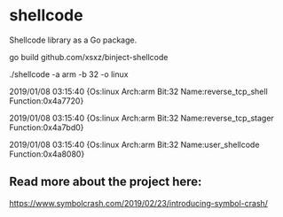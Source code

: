 # shellcode
Shellcode library as a Go package.

go build github.com/xsxz/binject-shellcode

./shellcode -a arm -b 32 -o linux

2019/01/08 03:15:40 {Os:linux Arch:arm Bit:32 Name:reverse_tcp_shell Function:0x4a7720}

2019/01/08 03:15:40 {Os:linux Arch:arm Bit:32 Name:reverse_tcp_stager Function:0x4a7bd0}

2019/01/08 03:15:40 {Os:linux Arch:arm Bit:32 Name:user_shellcode Function:0x4a8080}


## Read more about the project here:
https://www.symbolcrash.com/2019/02/23/introducing-symbol-crash/
